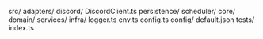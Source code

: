 src/
  adapters/
    discord/
      DiscordClient.ts
    persistence/
    scheduler/
  core/
    domain/
    services/
  infra/
    logger.ts
    env.ts
    config.ts
  config/
    default.json
  tests/
index.ts
